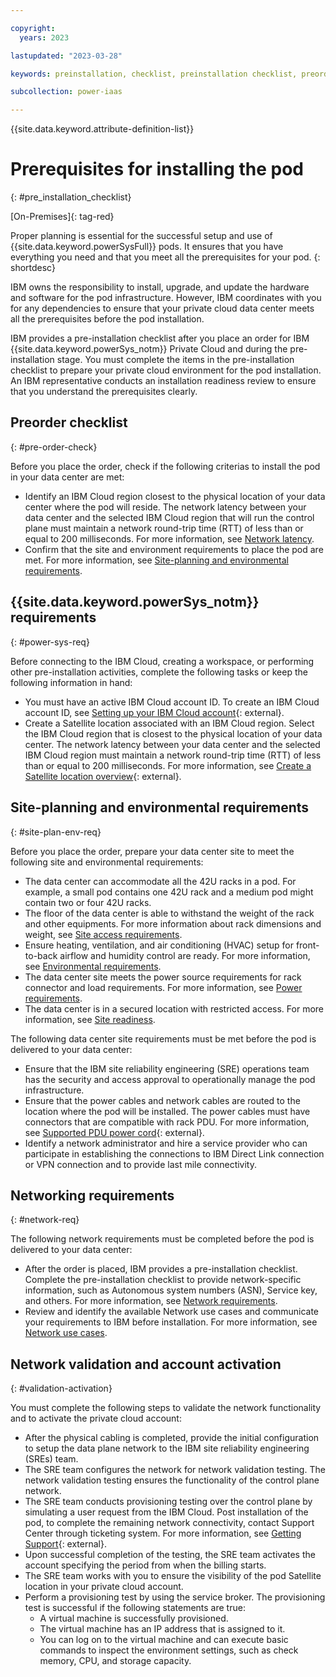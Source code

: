 ```yaml
---

copyright:
  years: 2023

lastupdated: "2023-03-28"

keywords: preinstallation, checklist, preinstallation checklist, preorder, site-readiness, {{site.data.keyword.powerSys_notm}} as a service, private cloud, network validation, account activation

subcollection: power-iaas

---
```


{{site.data.keyword.attribute-definition-list}}

# Prerequisites for installing the pod
{: #pre_installation_checklist}

[On-Premises]{: tag-red}

Proper planning is essential for the successful setup and use of {{site.data.keyword.powerSysFull}} pods. It ensures that you have everything you need and that you meet all the prerequisites for your pod.
{: shortdesc}

IBM owns the responsibility to install, upgrade, and update the hardware and software for the pod infrastructure. However, IBM coordinates with you for any dependencies to ensure that your private cloud data center meets all the prerequisites before the pod installation.

IBM provides a pre-installation checklist after you place an order for IBM {{site.data.keyword.powerSys_notm}} Private Cloud and during the pre-installation stage. You must complete the items in the pre-installation checklist to prepare your private cloud environment for the pod installation. An IBM representative conducts an installation readiness review to ensure that you understand the prerequisites clearly.

## Preorder checklist
{: #pre-order-check}

Before you place the order, check if the following criterias to install the pod in your data center are met:
*  Identify an IBM Cloud region closest to the physical location of your data center where the pod will reside. The network latency between your data center and the selected IBM Cloud region that will run the control plane must maintain a network round-trip time (RTT) of less than or equal to 200 milliseconds. For more information, see [Network latency](/docs-draft/power-iaas?topic=power-iaas-network_latency_main).
*  Confirm that the site and environment requirements to place the pod are met. For more information, see [Site-planning and environmental requirements](/docs-draft/power-iaas?topic=power-iaas-pre_installation_checklist#site-plan-env-req).

## {{site.data.keyword.powerSys_notm}} requirements
{: #power-sys-req}

Before connecting to the IBM Cloud, creating a workspace, or performing other pre-installation activities, complete the following tasks or keep the following information in hand:
*  You must have an active IBM Cloud account ID. To create an IBM Cloud account ID, see [Setting up your IBM Cloud account](https://cloud.ibm.com/docs/account?topic=account-account-getting-started){: external}.
*  Create a Satellite location associated with an IBM Cloud region. Select the IBM Cloud region that is closest to the physical location of your data center. The network latency between your data center and the selected IBM Cloud region must maintain a network round-trip time (RTT) of less than or equal to 200 milliseconds. For more information, see [Create a Satellite location overview](https://cloud.ibm.com/docs/satellite?topic=satellite-locations){: external}.

## Site-planning and environmental requirements
{: #site-plan-env-req}

Before you place the order, prepare your data center site to meet the following site and environmental requirements:
*  The data center can accommodate all the 42U racks in a pod. For example, a small pod contains one 42U rack and a medium pod might contain two or four 42U racks.
*  The floor of the data center is able to withstand the weight of the rack and other equipments. For more information about rack dimensions and weight, see [Site access requirements](/docs-draft/power-iaas?topic=power-iaas-site-access-requirements).
*  Ensure heating, ventilation, and air conditioning (HVAC) setup for front-to-back airflow and humidity control are ready. For more information, see [Environmental requirements](/docs-draft/power-iaas?topic=power-iaas-environmental-requirements).
*  The data center site meets the power source requirements for rack connector and load requirements. For more information, see [Power requirements](/docs-draft/power-iaas?topic=power-iaas-power-requirements).
*  The data center is in a secured location with restricted access. For more information, see [Site readiness](/docs-draft/power-iaas?topic=power-iaas-site-readiness).

The following data center site requirements must be met before the pod is delivered to your data center:
*  Ensure that the IBM site reliability engineering (SRE) operations team has the security and access approval to operationally manage the pod infrastructure.
*  Ensure that the power cables and network cables are routed to the location where the pod will be installed. The power cables must have connectors that are compatible with rack PDU. For more information, see [Supported PDU power cord](https://www.ibm.com/docs/en/power9/0009-ESS?topic=pr-supported-pdu-power-cords){: external}.
*  Identify a network administrator and hire a service provider who can participate in establishing the connections to IBM Direct Link connection or VPN connection and to provide last mile connectivity.

## Networking requirements
{: #network-req}

The following network requirements must be completed before the pod is delivered to your data center:
*  After the order is placed, IBM provides a pre-installation checklist. Complete the pre-installation checklist to provide network-specific information, such as Autonomous system numbers (ASN), Service key, and others. For more information, see [Network requirements](/docs-draft/power-iaas?topic=power-iaas-network-requirements).
*  Review and identify the available Network use cases and communicate your requirements to IBM before installation. For more information, see [Network use cases](/docs-draft/power-iaas?topic=power-iaas-network_use_cases).

## Network validation and account activation
{: #validation-activation}

You must complete the following steps to validate the network functionality and to activate the private cloud account:

* After the physical cabling is completed, provide the initial configuration to setup the data plane network to the IBM site reliability engineering (SREs) team.
* The SRE team configures the network for network validation testing.
    The network validation testing ensures the functionality of the control plane network.
* The SRE team conducts provisioning testing over the control plane by simulating a user request from the IBM Cloud.
    Post installation of the pod, to complete the remaining network connectivity, contact Support Center through ticketing system. For more information, see [Getting Support](https://cloud.ibm.com/docs/get-support?topic=get-support-using-avatar&interface=ui){: external}.
* Upon successful completion of the testing, the SRE team activates the account specifying the period from when the billing starts.
* The SRE team works with you to ensure the visibility of the pod Satellite location in your private cloud account.
* Perform a provisioning test by using the service broker. The provisioning test is successful if the following statements are true:
    * A virtual machine is successfully provisioned.
    * The virtual machine has an IP address that is assigned to it.
    * You can log on to the virtual machine and can execute basic commands to inspect the environment settings, such as check memory, CPU, and storage capacity.
